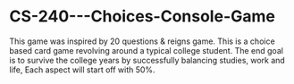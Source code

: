 # CS-240---Choices-Console-Game
This game was inspired by 20 questions &amp; reigns game. This is a choice based card game revolving around a typical college student. The end goal is to survive the college years by successfully balancing studies, work and life, Each aspect will start off with 50%. 
